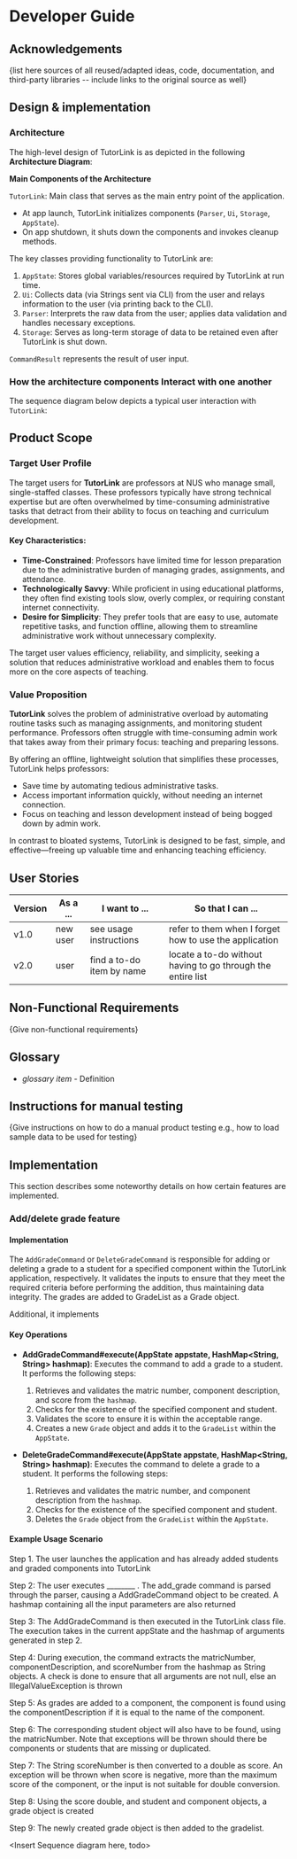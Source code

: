 # Developer Guide

## Acknowledgements

{list here sources of all reused/adapted ideas, code, documentation, and third-party libraries -- include links to the original source as well}

## Design & implementation

### Architecture
The high-level design of TutorLink is as depicted in the following **Architecture Diagram**:


**Main Components of the Architecture**

<code>TutorLink</code>: Main class that serves as the main entry point of the application. 
- At app launch, TutorLink initializes components (<code>Parser</code>, <code>Ui</code>, <code>Storage</code>, <code>AppState</code>).
- On app shutdown, it shuts down the components and invokes cleanup methods.

The key classes providing functionality to TutorLink are: 
1. <code>AppState</code>: Stores global variables/resources required by TutorLink at run time.
2. <code>Ui</code>: Collects data (via Strings sent via CLI) from the user and relays information to the user (via printing back to the CLI).
3. <code>Parser</code>: Interprets the raw data from the user; applies data validation and handles necessary exceptions.
4. <code>Storage</code>: Serves as long-term storage of data to be retained even after TutorLink is shut down.

<code>CommandResult</code> represents the result of user input.

### How the architecture components Interact with one another

The sequence diagram below depicts a typical user interaction with <code>TutorLink</code>:


## Product Scope

### Target User Profile

The target users for **TutorLink** are professors at NUS who manage small, single-staffed classes. These professors typically have strong technical expertise but are often overwhelmed by time-consuming administrative tasks that detract from their ability to focus on teaching and curriculum development.

#### Key Characteristics:
- **Time-Constrained**: Professors have limited time for lesson preparation due to the administrative burden of managing grades, assignments, and attendance.
- **Technologically Savvy**: While proficient in using educational platforms, they often find existing tools slow, overly complex, or requiring constant internet connectivity.
- **Desire for Simplicity**: They prefer tools that are easy to use, automate repetitive tasks, and function offline, allowing them to streamline administrative work without unnecessary complexity.

The target user values efficiency, reliability, and simplicity, seeking a solution that reduces administrative workload and enables them to focus more on the core aspects of teaching.

### Value Proposition

**TutorLink** solves the problem of administrative overload by automating routine tasks such as managing assignments, and monitoring student performance. Professors often struggle with time-consuming admin work that takes away from their primary focus: teaching and preparing lessons.

By offering an offline, lightweight solution that simplifies these processes, TutorLink helps professors:
- Save time by automating tedious administrative tasks.
- Access important information quickly, without needing an internet connection.
- Focus on teaching and lesson development instead of being bogged down by admin work.

In contrast to bloated systems, TutorLink is designed to be fast, simple, and effective—freeing up valuable time and enhancing teaching efficiency.

## User Stories

|Version| As a ... | I want to ... | So that I can ...|
|--------|----------|---------------|------------------|
|v1.0|new user|see usage instructions|refer to them when I forget how to use the application|
|v2.0|user|find a to-do item by name|locate a to-do without having to go through the entire list|

## Non-Functional Requirements

{Give non-functional requirements}

## Glossary

* *glossary item* - Definition

## Instructions for manual testing

{Give instructions on how to do a manual product testing e.g., how to load sample data to be used for testing}

## Implementation
This section describes some noteworthy details on how certain features are implemented.

### Add/delete grade feature

#### Implementation

The `AddGradeCommand` or `DeleteGradeCommand` is responsible for adding or deleting a grade to a student for a specified component within the TutorLink application, respectively. It validates the inputs to ensure that they meet the required criteria before performing the addition, thus maintaining data integrity.
The grades are added to GradeList as a Grade object.

Additional, it implements

#### Key Operations

- **AddGradeCommand#execute(AppState appstate, HashMap<String, String> hashmap)**: Executes the command to add a grade to a student. It performs the following steps:
    1. Retrieves and validates the matric number, component description, and score from the `hashmap`.
    2. Checks for the existence of the specified component and student.
    3. Validates the score to ensure it is within the acceptable range.
    4. Creates a new `Grade` object and adds it to the `GradeList` within the `AppState`.


- **DeleteGradeCommand#execute(AppState appstate, HashMap<String, String> hashmap)**: Executes the command to delete a grade to a student. It performs the following steps:
    1. Retrieves and validates the matric number, and component description from the `hashmap`.
    2. Checks for the existence of the specified component and student.
    4. Deletes the `Grade` object from the `GradeList` within the `AppState`.

#### Example Usage Scenario

Step 1. The user launches the application and has already added students and graded components into TutorLink


Step 2: The user executes ________ . The add_grade command is parsed through the parser, causing a AddGradeCommand object to be created. A hashmap containing all the input parameters are also returned


Step 3: The AddGradeCommand is then executed in the TutorLink class file. The execution takes in the current appState and the hashmap of arguments generated in step 2.


Step 4: During execution, the command extracts the matricNumber, componentDescription, and scoreNumber from the hashmap as String objects. A check is done to ensure that all arguments are not null, else an IllegalValueException is thrown


Step 5: As grades are added to a component, the component is found using the componentDescription if it is equal to the name of the component.


Step 6: The corresponding student object will also have to be found, using the matricNumber.
Note that exceptions will be thrown should there be components or students that are missing or duplicated.

Step 7: The String scoreNumber is then converted to a double as score. An exception will be thrown when score is negative, more than the maximum score of the component, or the input is not suitable for double conversion.


Step 8: Using the score double, and student and component objects, a grade object is created


Step 9: The newly created grade object is then added to the gradelist.

<Insert Sequence diagram here, todo>


